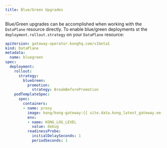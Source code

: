 ```yaml
---
title: Blue/Green Upgrades
---
```


Blue/Green upgrades can be accomplished when working with the `DataPlane` resource directly. To enable blue/green deployments st the `deployment.rollout.strategy` on your `DataPlane` resource:

```yaml
apiVersion: gateway-operator.konghq.com/v1beta1
kind: DataPlane
metadata:
  name: bluegreen
spec:
  deployment:
    rollout:
      strategy:
        blueGreen:
          promotion:
            strategy: BreakBeforePromotion
    podTemplateSpec:
      spec:
        containers:
        - name: proxy
          image: kong/kong-gateway:{{ site.data.kong_latest_gateway.ee-version }}
          env:
          - name: KONG_LOG_LEVEL
            value: debug
          readinessProbe:
            initialDelaySeconds: 1
            periodSeconds: 1
```